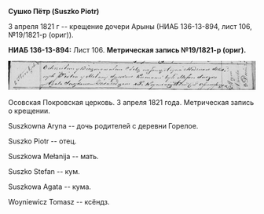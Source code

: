 **Сушко Пётр (Suszko Piotr)**

3 апреля 1821 г -- крещение дочери Арыны (НИАБ 136-13-894, лист 106,
№19/1821-р (ориг)).

**НИАБ 136-13-894:** Лист 106. **Метрическая запись №19/1821-р (ориг).**

![](./media/069ab9ba88b8cda92937ae8a127f8a3d12725613.png)

Осовская Покровская церковь. 3 апреля 1821 года. Метрическая запись о
крещении.

Suszkowna Aryna -- дочь родителей с деревни Горелое.

Suszko Piotr -- отец.

Suszkowa Mełanija -- мать.

Suszko Stefan -- кум.

Suszkowa Agata -- кума.

Woyniewicz Tomasz -- ксёндз.
